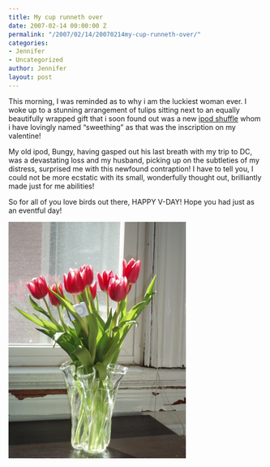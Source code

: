 ```yaml
---
title: My cup runneth over
date: 2007-02-14 00:00:00 Z
permalink: "/2007/02/14/20070214my-cup-runneth-over/"
categories:
- Jennifer
- Uncategorized
author: Jennifer
layout: post
---
```


This morning, I was reminded as to why i am the luckiest woman ever. I woke up to a stunning arrangement of tulips sitting next to an equally beautifully wrapped gift that i soon found out was a new [ipod shuffle](http://store.apple.com/1-800-MY-APPLE/WebObjects/AppleStore.woa/wa/RSLID?mco=BE7AE809&nclm=iPodshuffle "ipod shuffle") whom i have lovingly named &#8220;sweething&#8221; as that was the inscription on my valentine!

My old ipod, Bungy, having gasped out his last breath with my trip to DC, was a devastating loss and my husband, picking up on the subtleties of my distress, surprised me with this newfound contraption! I have to tell you, I could not be more ecstatic with its small, wonderfully thought out, brilliantly made just for me abilities!

So for all of you love birds out there, HAPPY V-DAY! Hope you had just as an eventful day!

<img id="image126" alt="p2140002.jpg" src="/assets/images/My-cup-runneth-over/1171451046000-missing.jpg" />
